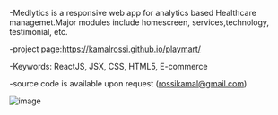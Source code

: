 -Medlytics is a responsive web app for analytics based Healthcare managemet.Major modules include homescreen, services,technology, testimonial, etc.

-project page:https://kamalrossi.github.io/playmart/

-Keywords: ReactJS, JSX, CSS, HTML5, E-commerce

-source code is available upon request (rossikamal@gmail.com)

![image](https://user-images.githubusercontent.com/14850405/176676275-055f9760-81fd-496b-bd30-a88cb2333668.png)

